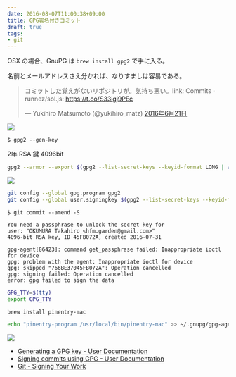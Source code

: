 ```yaml
---
date: 2016-08-07T11:00:38+09:00
title: GPG署名付きコミット
draft: true
tags:
- git
---
```


OSX の場合、GnuPG は `brew install gpg2` で手に入る。

名前とメールアドレスさえ分かれば、なりすましは容易である。

<blockquote class="twitter-tweet" data-lang="ja"><p lang="ja" dir="ltr">コミットした覚えがないリポジトリが。気持ち悪い。link: Commits · runnez/sol.js: <a href="https://t.co/S33igj9PEc">https://t.co/S33igj9PEc</a></p>&mdash; Yukihiro Matsumoto (@yukihiro_matz) <a href="https://twitter.com/yukihiro_matz/status/745256966679732224">2016年6月21日</a></blockquote>
<script async src="//platform.twitter.com/widgets.js" charset="utf-8"></script>

![](/images/2016/08/07/new-gpg-key.png)


```console
$ gpg2 --gen-key
```

2年 RSA 鍵 4096bit

```sh
gpg2 --armor --export $(gpg2 --list-secret-keys --keyid-format LONG | awk '$1~/^sec$/ {print $2}' | sed -E 's@.+/@@') | pbcopy
```

![](/images/2016/08/07/add-gpg-key.png)

```sh
git config --global gpg.program gpg2
git config --global user.signingkey $(gpg2 --list-secret-keys --keyid-format LONG | awk '$1~/^sec$/ {print $2}' | sed -E 's@.+/@@')
```

```console
$ git commit --amend -S

You need a passphrase to unlock the secret key for
user: "OKUMURA Takahiro <hfm.garden@gmail.com>"
4096-bit RSA key, ID 45FB072A, created 2016-07-31

gpg-agent[86423]: command get_passphrase failed: Inappropriate ioctl for device
gpg: problem with the agent: Inappropriate ioctl for device
gpg: skipped "766BE37045FB072A": Operation cancelled
gpg: signing failed: Operation cancelled
error: gpg failed to sign the data
```

```sh
GPG_TTY=$(tty)
export GPG_TTY
```

```sh
brew install pinentry-mac

echo "pinentry-program /usr/local/bin/pinentry-mac" >> ~/.gnupg/gpg-agent.conf
```

![](/images/2016/08/07/verified.png)

- [Generating a GPG key \- User Documentation](https://help.github.com/articles/generating-a-gpg-key/)
- [Signing commits using GPG \- User Documentation](https://help.github.com/articles/signing-commits-using-gpg/)
- [Git \- Signing Your Work](https://git-scm.com/book/en/v2/Git-Tools-Signing-Your-Work)
